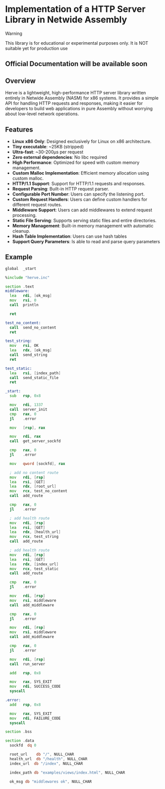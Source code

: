 # Implementation of a HTTP Server Library in Netwide Assembly

> [!WARNING]
> This library is for educational or experimental purposes only.
> It is NOT suitable yet for production use

## Official Documentation will be available soon

## Overview

Herve is a lightweight, high-performance HTTP server library written entirely in Netwide Assembly (NASM) for x86 systems. It provides a simple API for handling HTTP requests and responses, making it easier for developers to build web applications in pure Assembly without worrying about low-level network operations.

## Features

- **Linux x86 Only**: Designed exclusively for Linux on x86 architecture.
- **Tiny executable**: ~25KB (stripped)
- **Ultra-fast**: ~30-200µs per request
- **Zero external dependencies**: No libc required
- **High Performance**: Optimized for speed with custom memory management.
- **Custom Malloc Implementation**: Efficient memory allocation using custom malloc.
- **HTTP/1.1 Support**: Support for HTTP/1.1 requests and responses.
- **Request Parsing**: Built-in HTTP request parser.
- **Configurable Port Number**: Users can specify the listening port.
- **Custom Request Handlers**: Users can define custom handlers for different request routes.
- **Middleware Support**: Users can add middlewares to extend request processing.
- **Static File Serving**: Supports serving static files and entire directories.
- **Memory Management**: Built-in memory management with automatic cleanup.
- **Hash Table Implementation**: Users can use hash tables
- **Support Query Parameters**: Is able to read and parse query parameters

## Example

```asm
global  _start

%include "herve.inc"

section .text
middleware:
  lea   rdi, [ok_msg]  
  mov   rsi, 0
  call  println

  ret

test_no_content:
  call  send_no_content
  ret

test_string:
  mov   rsi, OK  
  lea   rdx, [ok_msg]
  call  send_string
  ret

test_static:
  lea   rsi, [index_path]
  call  send_static_file
  ret

_start:
  sub   rsp, 0x8

  mov   rdi, 1337
  call  server_init
  cmp   rax, 0
  jl    .error

  mov   [rsp], rax

  mov   rdi, rax
  call  get_server_sockfd

  cmp   rax, 0
  jl    .error

  mov   qword [sockfd], rax

  ; add no content route
  mov   rdi, [rsp]
  lea   rsi, [GET]
  lea   rdx, [root_url]
  mov   rcx, test_no_content
  call  add_route

  cmp   rax, 0
  jl    .error

  ; add health route
  mov   rdi, [rsp]
  lea   rsi, [GET]
  lea   rdx, [health_url]
  mov   rcx, test_string
  call  add_route

  ; add health route
  mov   rdi, [rsp]
  lea   rsi, [GET]
  lea   rdx, [index_url]
  mov   rcx, test_static
  call  add_route

  cmp   rax, 0
  jl    .error

  mov   rdi, [rsp]
  mov   rsi, middleware
  call  add_middleware

  cmp   rax, 0
  jl    .error

  mov   rdi, [rsp]
  mov   rsi, middleware
  call  add_middleware

  cmp   rax, 0
  jl    .error

  mov   rdi, [rsp]
  call  run_server

  add   rsp, 0x8

  mov   rax, SYS_EXIT
  mov   rdi, SUCCESS_CODE
  syscall

.error:
  add   rsp, 0x8

  mov   rax, SYS_EXIT
  mov   rdi, FAILURE_CODE
  syscall

section .bss

section .data
  sockfd  dq 0

  root_url    db "/", NULL_CHAR
  health_url  db "/health", NULL_CHAR
  index_url  db "/index", NULL_CHAR

  index_path db "examples/views/index.html", NULL_CHAR

  ok_msg db "middlewares ok", NULL_CHAR
```
